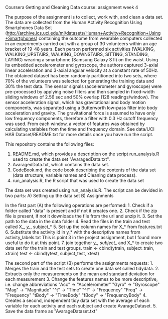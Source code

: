 Coursera Getting and Cleaning Data course: assignment week 4

The purpose of the assignment is to collect, work with, and clean a data set. 
The data are collected from the Human Activity Recognition Using Smartphones Data Set (http://archive.ics.uci.edu/ml/datasets/Human+Activity+Recognition+Using+Smartphones)
containing the outcome from wearable computers collected in an experiments carried out with a group of 30 volunteers within an age bracket of 19-48 years. 
Each person performed six activities (WALKING, WALKING_UPSTAIRS, WALKING_DOWNSTAIRS, SITTING, STANDING, LAYING) wearing a smartphone (Samsung Galaxy S II) on the waist. 
Using its embedded accelerometer and gyroscope, the authors captured 3-axial linear acceleration and 3-axial angular velocity at a constant rate of 50Hz. 
The obtained dataset has been randomly partitioned into two sets, where 70% of the volunteers was selected for generating the training data and 30% the test data. 
The sensor signals (accelerometer and gyroscope) were pre-processed by applying noise filters and then sampled in fixed-width sliding windows of 2.56 sec and 50% overlap (128 readings/window). 
The sensor acceleration signal, which has gravitational and body motion components, was separated using a Butterworth low-pass filter into body acceleration and gravity. 
The gravitational force is assumed to have only low frequency components, therefore a filter with 0.3 Hz cutoff frequency was used. 
From each window, a vector of features was obtained by calculating variables from the time and frequency domain. 
See data/UCI HAR Dataset/README.txt for more details once you have run the script. 

This repository contains the following files:

1) README.md, which provides a description on the script run_analysis.R used to create the data set "AvaragedData.txt". 
2) AvaragedData.txt, which contains the data set.
3) CodeBook.md, the code book describing the contents of the data set (data structure, variable names and Cleaning data process). 
4) run_analysis.R, the R script that was used to create the data set 

The data set was created using run_analysis.R. The script can be devided in two parts:
  A) Setting up the data set
  B) Assignments
  
  In the first part (A) the following operations are performed:
      1. Check if a folder called "data" is present and if not it creates one.
      2. Check if the zip file is present, if not it downloads the file from the url and unzip it.
      3. Set the path to the data in the data folder
      4. Read the files in the train and test called X_*, y_*, subject_*
      5. Set up the column names for X_* from features.txt
      6. Substitute the activity id in y_* with the descriptive names from activity_labels.txt
          This is point 3 in the project assignment, but I found more useful to do it at this point.
      7. join together y_*, subject_* and X_* to create two data set for the train and test groups.
        train <- cbind(ytrain, subject_train, xtrain)
        test <- cbind(ytest, subject_test, xtest)
  
  The second part of the script (B) performs the assignments requests:
      1. Merges the train and the test sets to create one data set called tidydata.
      2. Extracts only the measurements on the mean and standard deviation for each measurement
      3. Change the features names to be more descriptive, i.e. change abbreviations 
            "Acc"   ->   "Accelerometer"
            "Gyro"  ->   "Gyroscope"
            "Mag"   ->   "Magnitude"
            "^t"    ->   "Time"
            "^f"    ->   "Frequency"
            "Freq"  ->   "Frequency"
            "tBody" ->   "TimeBody"
            "fBody" ->   "FrequencyBody"
      4. Creates a second, independent tidy data set with the average of each variable 
      for each activity and each subject and create AvarageDataset.
      5. Save the data frame as "AvarageDataset.txt"
      
